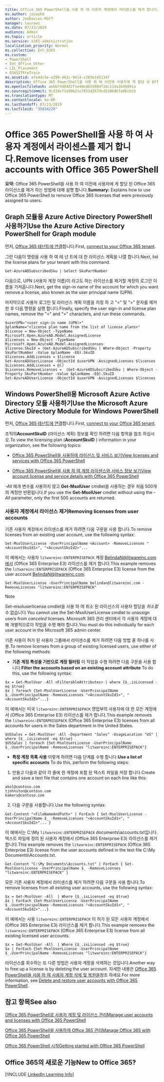 ```yaml
---
title: Office 365 PowerShell을 사용 하 여 사용자 계정에서 라이센스를 제거 합니다.
ms.author: josephd
author: JoeDavies-MSFT
manager: laurawi
ms.date: 07/23/2019
audience: Admin
ms.topic: article
ms.service: o365-administration
localization_priority: Normal
ms.collection: Ent_O365
ms.custom:
- PowerShell
- Ent_Office_Other
- LIL_Placement
- O365ITProTrain
ms.assetid: e7e4dc5e-e299-482c-9414-c265e145134f
description: Office 365 PowerShell을 사용 하 여 이전에 사용자에 게 할당 된 Office 365 라이선스를 제거 하는 방법에 대해 설명 합니다.
ms.openlocfilehash: aebb74404d2f1e40ed65580df2dc114a3645091a
ms.sourcegitcommit: 9cd3dcf1e90b21c7651d367dcd3306d6fe0bcbcb
ms.translationtype: MT
ms.contentlocale: ko-KR
ms.lasthandoff: 07/23/2019
ms.locfileid: "35834228"
---
```

# <a name="remove-licenses-from-user-accounts-with-office-365-powershell"></a><span data-ttu-id="eaf43-103">Office 365 PowerShell을 사용 하 여 사용자 계정에서 라이센스를 제거 합니다.</span><span class="sxs-lookup"><span data-stu-id="eaf43-103">Remove licenses from user accounts with Office 365 PowerShell</span></span>

<span data-ttu-id="eaf43-104">**요약:** Office 365 PowerShell을 사용 하 여 이전에 사용자에 게 할당 된 Office 365 라이선스를 제거 하는 방법에 대해 설명 합니다.</span><span class="sxs-lookup"><span data-stu-id="eaf43-104">**Summary:** Explains how to use Office 365 PowerShell to remove Office 365 licenses that were previously assigned to users.</span></span>

## <a name="use-the-azure-active-directory-powershell-for-graph-module"></a><span data-ttu-id="eaf43-105">Graph 모듈용 Azure Active Directory PowerShell 사용하기</span><span class="sxs-lookup"><span data-stu-id="eaf43-105">Use the Azure Active Directory PowerShell for Graph module</span></span>

<span data-ttu-id="eaf43-106">먼저, [Office 365 테넌트에 연결](connect-to-office-365-powershell.md#connect-with-the-azure-active-directory-powershell-for-graph-module)합니다.</span><span class="sxs-lookup"><span data-stu-id="eaf43-106">First, [connect to your Office 365 tenant](connect-to-office-365-powershell.md#connect-with-the-azure-active-directory-powershell-for-graph-module).</span></span>
  

<span data-ttu-id="eaf43-107">그런 다음이 명령을 사용 하 여 테 넌 트에 대 한 라이선스 계획을 나열 합니다.</span><span class="sxs-lookup"><span data-stu-id="eaf43-107">Next, list the license plans for your tenant with this command.</span></span>

```
Get-AzureADSubscribedSku | Select SkuPartNumber
```

<span data-ttu-id="eaf43-108">다음으로, UPN (사용자 계정 이름)이 라고도 하는 라이선스를 제거할 계정의 로그인 이름을 가져옵니다.</span><span class="sxs-lookup"><span data-stu-id="eaf43-108">Next, get the sign-in name of the account for which you want remove a license, also known as the user principal name (UPN).</span></span>

<span data-ttu-id="eaf43-109">마지막으로 사용자 로그인 및 라이선스 계획 이름을 지정 하 고 "<" 및 ">" 문자를 제거한 후 다음 명령을 실행 합니다.</span><span class="sxs-lookup"><span data-stu-id="eaf43-109">Finally, specify the user sign-in and license plan names, remove the "<" and ">" characters, and run these commands.</span></span>

```
$userUPN="<user sign-in name (UPN)>"
$planName="<license plan name from the list of license plans>"
$license = New-Object -TypeName Microsoft.Open.AzureAD.Model.AssignedLicense
$licenses = New-Object -TypeName Microsoft.Open.AzureAD.Model.AssignedLicenses
$license.SkuId = (Get-AzureADSubscribedSku | Where-Object -Property SkuPartNumber -Value $planName -EQ).SkuID
$licenses.AddLicenses = $license
Set-AzureADUserLicense -ObjectId $userUPN -AssignedLicenses $licenses
$Licenses.AddLicenses = @()
$Licenses.RemoveLicenses =  (Get-AzureADSubscribedSku | Where-Object -Property SkuPartNumber -Value $planName -EQ).SkuID
Set-AzureADUserLicense -ObjectId $userUPN -AssignedLicenses $licenses
```

## <a name="use-the-microsoft-azure-active-directory-module-for-windows-powershell"></a><span data-ttu-id="eaf43-110">Windows PowerShell용 Microsoft Azure Active Directory 모듈 사용하기</span><span class="sxs-lookup"><span data-stu-id="eaf43-110">Use the Microsoft Azure Active Directory Module for Windows PowerShell</span></span>

<span data-ttu-id="eaf43-111">먼저, [Office 365 테넌트에 연결](connect-to-office-365-powershell.md#connect-with-the-microsoft-azure-active-directory-module-for-windows-powershell)합니다.</span><span class="sxs-lookup"><span data-stu-id="eaf43-111">First, [connect to your Office 365 tenant](connect-to-office-365-powershell.md#connect-with-the-microsoft-azure-active-directory-module-for-windows-powershell).</span></span>

   
<span data-ttu-id="eaf43-112">조직의**AccountSkuID** (라이선스 계획) 정보를 확인 하려면 다음 항목을 참조 하십시오.</span><span class="sxs-lookup"><span data-stu-id="eaf43-112">To view the licensing plan (**AccountSkuID** ) information in your organization, see the following topics:</span></span>
    
  - [<span data-ttu-id="eaf43-113">Office 365 PowerShell을 사용하여 라이선스 및 서비스 보기</span><span class="sxs-lookup"><span data-stu-id="eaf43-113">View licenses and services with Office 365 PowerShell</span></span>](view-licenses-and-services-with-office-365-powershell.md)
    
  - [<span data-ttu-id="eaf43-114">Office 365 PowerShell을 사용 하 여 계정 라이센스와 서비스 정보 보기</span><span class="sxs-lookup"><span data-stu-id="eaf43-114">View account license and service details with Office 365 PowerShell</span></span>](view-account-license-and-service-details-with-office-365-powershell.md)
    
<span data-ttu-id="eaf43-115">_-All_ 매개 변수를 사용하지 않고 **Get-MsolUser** cmdlet을 사용하는 경우 처음 500개의 계정만 반환됩니다.</span><span class="sxs-lookup"><span data-stu-id="eaf43-115">If you use the **Get-MsolUser** cmdlet without using the _-All_ parameter, only the first 500 accounts are returned.</span></span>
    
### <a name="removing-licenses-from-user-accounts"></a><span data-ttu-id="eaf43-116">사용자 계정에서 라이선스 제거</span><span class="sxs-lookup"><span data-stu-id="eaf43-116">Removing licenses from user accounts</span></span>

<span data-ttu-id="eaf43-117">기존 사용자 계정에서 라이센스를 제거 하려면 다음 구문을 사용 합니다.</span><span class="sxs-lookup"><span data-stu-id="eaf43-117">To remove licenses from an existing user account, use the following syntax:</span></span>
  
```
Set-MsolUserLicense -UserPrincipalName <Account> -RemoveLicenses "<AccountSkuId1>", "<AccountSkuId2>"...
```

<span data-ttu-id="eaf43-118">이 예에서는 사용자 `litwareinc:ENTERPRISEPACK` 계정 BelindaN@litwareinc.com에서 (Office 365 Enterprise E3) 라이선스를 제거 합니다.</span><span class="sxs-lookup"><span data-stu-id="eaf43-118">This example removes the `litwareinc:ENTERPRISEPACK` (Office 365 Enterprise E3) license from the user account BelindaN@litwareinc.com.</span></span>
  
```
Set-MsolUserLicense -UserPrincipalName belindan@litwareinc.com -RemoveLicenses "litwareinc:ENTERPRISEPACK"
```

>[!Note]
><span data-ttu-id="eaf43-119">Set-msoluserlicense cmdlet을 사용 하 여 취소 된 라이선스의 사용자 할당을 *취소할* 수 없습니다.</span><span class="sxs-lookup"><span data-stu-id="eaf43-119">You cannot use the Set-MsolUserLicense cmdlet to unassign users from *canceled* licenses.</span></span> <span data-ttu-id="eaf43-120">Microsoft 365 관리 센터에서 각 사용자 계정에 대해 개별적으로이 작업을 수행 해야 합니다.</span><span class="sxs-lookup"><span data-stu-id="eaf43-120">You must do this individually for each user account in the Microsoft 365 admin center.</span></span>
>

<span data-ttu-id="eaf43-121">기존 사용이 허가 된 사용자 그룹에서 라이센스를 제거 하려면 다음 방법 중 하나를 사용.</span><span class="sxs-lookup"><span data-stu-id="eaf43-121">To remove licenses from a group of existing licensed users, use either of the following methods:</span></span>
  
- <span data-ttu-id="eaf43-122">**기존 계정 특성을 기반으로 계정 필터링** 이 작업을 수행 하려면 다음 구문을 사용 합니다.</span><span class="sxs-lookup"><span data-stu-id="eaf43-122">**Filter the accounts based on an existing account attribute** To do this, use the following syntax:</span></span>
    
```
$x = Get-MsolUser -All <FilterableAttributes> | where {$_.isLicensed -eq $true}
$x | foreach {Set-MsolUserLicense -UserPrincipalName $_.UserPrincipalName -RemoveLicenses "<AccountSkuId1>", "<AccountSkuId2>"...}
```

<span data-ttu-id="eaf43-123">이 예에서는 미국 `litwareinc:ENTERPRISEPACK` 영업부의 사용자에 대 한 모든 계정에서 (Office 365 Enterprise E3) 라이선스를 제거 합니다.</span><span class="sxs-lookup"><span data-stu-id="eaf43-123">This example removes the  `litwareinc:ENTERPRISEPACK` (Office 365 Enterprise E3) licenses from all accounts for users in the Sales department in the United States.</span></span>
    
```
$USSales = Get-MsolUser -All -Department "Sales" -UsageLocation "US" | where {$_.isLicensed -eq $true}
$USSales | foreach {Set-MsolUserLicense -UserPrincipalName $_.UserPrincipalName -RemoveLicenses "litwareinc:ENTERPRISEPACK"}
```

- <span data-ttu-id="eaf43-124">**특정 계정 목록 사용** 이렇게 하려면 다음 단계를 수행 합니다.</span><span class="sxs-lookup"><span data-stu-id="eaf43-124">**Use a list of specific accounts** To do this, perform the following steps:</span></span>
    
1. <span data-ttu-id="eaf43-125">만들고 다음과 같이 각 줄에 한 계정에 포함 된 텍스트 파일을 저장 합니다.</span><span class="sxs-lookup"><span data-stu-id="eaf43-125">Create and save a text file that contains one account on each line like this:</span></span>
    
  ```
akol@contoso.com
tjohnston@contoso.com
kakers@contoso.com
  ```

2. <span data-ttu-id="eaf43-126">다음 구문을 사용합니다.</span><span class="sxs-lookup"><span data-stu-id="eaf43-126">Use the following syntax:</span></span>
    
  ```
  Get-Content "<FileNameAndPath>" | ForEach { Set-MsolUserLicense -UserPrincipalName $_ -RemoveLicenses "<AccountSkuId1>", "<AccountSkuId2>"... }
  ```

<span data-ttu-id="eaf43-127">이 예에서는 C:\My `litwareinc:ENTERPRISEPACK` documents\accounts.txt입니다. 텍스트 파일에 정의 된 사용자 계정에서 (Office 365 Enterprise E3) 라이선스를 제거 합니다.</span><span class="sxs-lookup"><span data-stu-id="eaf43-127">This example removes the  `litwareinc:ENTERPRISEPACK` (Office 365 Enterprise E3) license from the user accounts defined in the text file C:\My Documents\Accounts.txt.</span></span>
    
  ```
  Get-Content "C:\My Documents\Accounts.txt" | ForEach { Set-MsolUserLicense -UserPrincipalName $_ -RemoveLicenses "litwareinc:ENTERPRISEPACK" }
  ```

<span data-ttu-id="eaf43-128">모든 기존 사용자 계정에서 라이센스를 제거 하려면 다음 구문을 사용 합니다.</span><span class="sxs-lookup"><span data-stu-id="eaf43-128">To remove licenses from all existing user accounts, use the following syntax:</span></span>
  
```
$x = Get-MsolUser -All  | Where {$_.isLicensed -eq $true}
$x | ForEach {Set-MsolUserLicense -UserPrincipalName $_.UserPrincipalName -RemoveLicenses "<AccountSkuId1>", "<AccountSkuId2>"...}
```

<span data-ttu-id="eaf43-129">이 예에서는 사용 `litwareinc:ENTERPRISEPACK` 이 허가 된 모든 사용자 계정에서 (Office 365 Enterprise E3) 라이선스를 제거 합니다.</span><span class="sxs-lookup"><span data-stu-id="eaf43-129">This example removes the  `litwareinc:ENTERPRISEPACK` (Office 365 Enterprise E3) license from all existing licensed user accounts.</span></span>
  
```
$x = Get-MsolUser -All  | Where {$_.isLicensed -eq $true}
$x | ForEach {Set-MsolUserLicense -UserPrincipalName $_.UserPrincipalName -RemoveLicenses "litwareinc:ENTERPRISEPACK"}
```

<span data-ttu-id="eaf43-130">라이선스를 회수하는 또 다른 방법은 사용자 계정을 삭제하는 것입니다.</span><span class="sxs-lookup"><span data-stu-id="eaf43-130">Another way to free up a license is by deleting the user account.</span></span> <span data-ttu-id="eaf43-131">자세한 내용은 [Office 365 PowerShell을 사용 하 여 사용자 계정 삭제 및 복원을](delete-and-restore-user-accounts-with-office-365-powershell.md)참조 하세요.</span><span class="sxs-lookup"><span data-stu-id="eaf43-131">For more information, see [Delete and restore user accounts with Office 365 PowerShell](delete-and-restore-user-accounts-with-office-365-powershell.md).</span></span>
  
## <a name="see-also"></a><span data-ttu-id="eaf43-132">참고 항목</span><span class="sxs-lookup"><span data-stu-id="eaf43-132">See also</span></span>

[<span data-ttu-id="eaf43-133">Office 365 PowerShell로 사용자 계정 및 라이선스 관리</span><span class="sxs-lookup"><span data-stu-id="eaf43-133">Manage user accounts and licenses with Office 365 PowerShell</span></span>](manage-user-accounts-and-licenses-with-office-365-powershell.md)
  
[<span data-ttu-id="eaf43-134">Office 365 PowerShell을 사용하여 Office 365 관리</span><span class="sxs-lookup"><span data-stu-id="eaf43-134">Manage Office 365 with Office 365 PowerShell</span></span>](manage-office-365-with-office-365-powershell.md)
  
[<span data-ttu-id="eaf43-135">Office 365 PowerShell 시작</span><span class="sxs-lookup"><span data-stu-id="eaf43-135">Getting started with Office 365 PowerShell</span></span>](getting-started-with-office-365-powershell.md)

    
## <a name="new-to-office-365"></a><span data-ttu-id="eaf43-136">Office 365의 새로운 기능</span><span class="sxs-lookup"><span data-stu-id="eaf43-136">New to Office 365?</span></span>

[!INCLUDE [LinkedIn Learning Info](../common/office/linkedin-learning-info.md)]
   

